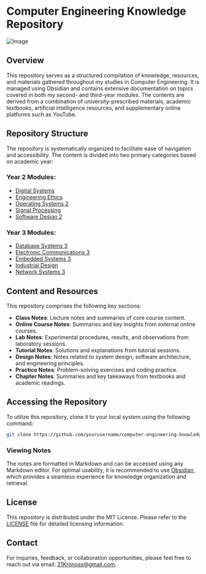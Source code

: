 # Computer Engineering Knowledge Repository
  ![Image](https://github.com/user-attachments/assets/06ad0868-7829-470a-a476-87094aed6c74)


## Overview
This repository serves as a structured compilation of knowledge, resources, and materials gathered throughout my studies in Computer Engineering. It is managed using Obsidian and contains extensive documentation on topics covered in both my second- and third-year modules. The contents are derived from a combination of university-prescribed materials, academic textbooks, artificial intelligence resources, and supplementary online platforms such as YouTube.

## Repository Structure
The repository is systematically organized to facilitate ease of navigation and accessibility. The content is divided into two primary categories based on academic year:

### Year 2 Modules:
- [Digital Systems](https://github.com/2Kronos/Obsidian-Vault/tree/master/Uni%20vault/YEAR%202/Digital%20systems)
- [Engineering Ethics](https://github.com/2Kronos/Obsidian-Vault/tree/master/Uni%20vault/YEAR%202/Ethics)
- [Operating Systems 2](https://github.com/2Kronos/Obsidian-Vault/tree/master/Uni%20vault/YEAR%202/Operating%20Systems%202)
- [Signal Processing](https://github.com/2Kronos/Obsidian-Vault/tree/master/Uni%20vault/YEAR%202/Signals)
- [Software Design 2](https://github.com/2Kronos/Obsidian-Vault/tree/master/Uni%20vault/YEAR%202/Software%20design%202)

### Year 3 Modules:
- [Database Systems 3](https://github.com/2Kronos/Obsidian-Vault/tree/master/Uni%20vault/YEAR%203/Data%20bases)
- [Electronic Communications 3](https://github.com/2Kronos/Obsidian-Vault/tree/master/Uni%20vault/YEAR%203/Electric%20Communi)
- [Embedded Systems 3](https://github.com/2Kronos/Obsidian-Vault/tree/master/Uni%20vault/YEAR%203/Embedded%20systems)
- [Industrial Design](https://github.com/2Kronos/Obsidian-Vault/tree/master/Uni%20vault/YEAR%203/Indust%20Project)
- [Network Systems 3](https://github.com/2Kronos/Obsidian-Vault/tree/master/Uni%20vault/YEAR%203/Network%20System)

## Content and Resources
This repository comprises the following key sections:

- **Class Notes**: Lecture notes and summaries of core course content.
- **Online Course Notes**: Summaries and key insights from external online courses.
- **Lab Notes**: Experimental procedures, results, and observations from laboratory sessions.
- **Tutorial Notes**: Solutions and explanations from tutorial sessions.
- **Design Notes**: Notes related to system design, software architecture, and engineering principles.
- **Practice Notes**: Problem-solving exercises and coding practice.
- **Chapter Notes**: Summaries and key takeaways from textbooks and academic readings.

## Accessing the Repository
To utilize this repository, clone it to your local system using the following command:

```bash
git clone https://github.com/yourusername/computer-engineering-knowledge.git
```

### Viewing Notes
The notes are formatted in Markdown and can be accessed using any Markdown editor. For optimal usability, it is recommended to use [Obsidian](https://obsidian.md/), which provides a seamless experience for knowledge organization and retrieval.

## License
This repository is distributed under the MIT License. Please refer to the [LICENSE](LICENSE) file for detailed licensing information.

## Contact
For inquiries, feedback, or collaboration opportunities, please feel free to reach out via email: [21Kronoss@gmail.com](mailto:21Kronoss@gmail.com).

